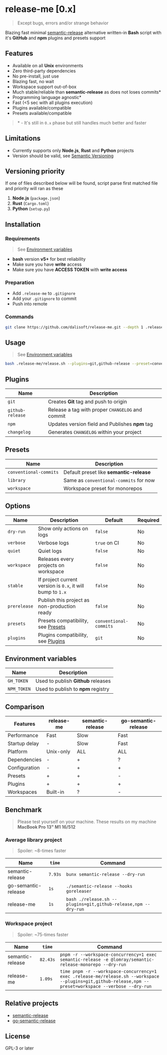 # release-me \[0.x\]

> Except bugs, errors and/or strange behavior

Blazing fast minimal [semantic-release](https://github.com/semantic-release/semantic-release) alternative written-in **Bash** script with it's **GitHub** and **npm** plugins and presets support

## Features

- Available on all **Unix** environments
- Zero third-party dependencies
- No pre-install, just use
- Blazing fast, no wait
- Workspace support out-of-box
- Much stable/reliable than **semantic-release** as does not loses commits\*
- Programming language agnostic\*
- Fast (<5 sec with all plugins execution)
- Plugins available/compatible
- Presets available/compatible

> \* - It's still in `0.x` phase but still handles much better and faster

## Limitations

- Currently supports only **Node.js**, **Rust** and **Python** projects
- Version should be valid, see [Semantic Versioning](https://semver.org)

## Versioning priority

If one of files described below will be found, script parse first matched file and priority will ran as these

1. **Node.js** (`package.json`)
2. **Rust** (`Cargo.toml`)
3. **Python** (`setup.py`)

## Installation

### Requirements

> See [Environment variables](#environment-variables)

- **bash** version **v5+** for best reliability
- Make sure you have **write** access
- Make sure you have **ACCESS TOKEN** with **write access**

### Preparation

- Add `.release-me` to `.gitignore`
- Add your `.gitignore` to commit
- Push into remote

### Commands

```bash
git clone https://github.com/dalisoft/release-me.git --depth 1 .release-me
```

## Usage

> See [Environment variables](#environment-variables)

```sh
bash .release-me/release.sh --plugins=git,github-release --preset=conventional-commits
```

## Plugins

| Name             | Description                                      |
| ---------------- | ------------------------------------------------ |
| `git`            | Creates **Git** tag and push to origin           |
| `github-release` | Release a tag with proper `CHANGELOG` and commit |
| `npm`            | Updates version field and Publishes **npm** tag  |
| `changelog`      | Generates `CHANGELOG` within your project        |

## Presets

| Name                   | Description                              |
| ---------------------- | ---------------------------------------- |
| `conventional-commits` | Default preset like **semantic-release** |
| `library`              | Same as `conventional-commits` for now   |
| `workspace`            | Workspace preset for monorepos           |

## Options

| Name         | Description                                                | Default                | Required |
| ------------ | ---------------------------------------------------------- | ---------------------- | -------- |
| `dry-run`    | Show only actions on logs                                  | `false`                | No       |
| `verbose`    | Verbose logs                                               | `true` on CI           | No       |
| `quiet`      | Quiet logs                                                 | `false`                | No       |
| `workspace`  | Releases every projects on workspace                       | `false`                | No       |
| `stable`     | If project current version is `0.x`, it will bump to `1.x` | `false`                | No       |
| `prerelease` | Publish this project as non-production ready               | `false`                | No       |
| `presets`    | Presets compatibility, see [Presets](#presets)             | `conventional-commits` | No       |
| `plugins`    | Plugins compatibility, see [Plugins](#plugins)             | `git`                  | No       |

## Environment variables

| Name        | Description                         |
| ----------- | ----------------------------------- |
| `GH_TOKEN`  | Used to publish **Github** releases |
| `NPM_TOKEN` | Used to publish to **npm** registry |

## Comparison

| Features      | release-me | semantic-release | go-semantic-release |
| ------------- | ---------- | ---------------- | ------------------- |
| Performance   | Fast       | Slow             | Fast                |
| Startup delay | -          | Slow             | Fast                |
| Platform      | Unix-only  | ALL              | ALL                 |
| Dependencies  | -          | +                | ?                   |
| Configuration | -          | +                | +                   |
| Presets       | +          | +                | -                   |
| Plugins       | +          | +                | +                   |
| Workspaces    | Built-in   | ?                | -                   |

## Benchmark

> Please test yourself on your machine. These results on my machine **MacBook Pro 13" M1 16/512**

### Average library project

> Spoiler: ~8-times faster

| Name                | `time`  | Command                                                        |
| ------------------- | ------- | -------------------------------------------------------------- |
| semantic-release    | `7.93s` | `bunx semantic-release --dry-run`                              |
| go-semantic-release | `1s`    | `./semantic-release --hooks goreleaser`                        |
| release-me          | `1s`    | `bash ./release.sh --plugins=git,github-release,npm --dry-run` |

### Workspace project

> Spoiler: ~75-times faster

| Name             | `time`   | Command                                                                                                                                                  |
| ---------------- | -------- | -------------------------------------------------------------------------------------------------------------------------------------------------------- |
| semantic-release | `82.43s` | `pnpm -r --workspace-concurrency=1 exec semantic-release -e @lomray/semantic-release-monorepo --dry-run`                                                 |
| release-me       | `1.09s`  | `time pnpm -r --workspace-concurrency=1 exec .release-me/release.sh --workspace --plugins=git,github-release,npm --preset=workspace --verbose --dry-run` |

## Relative projects

- [semantic-release](https://semantic-release.gitbook.io)
- [go-semantic-release](https://github.com/go-semantic-release/semantic-release)

## License

GPL-3 or later
